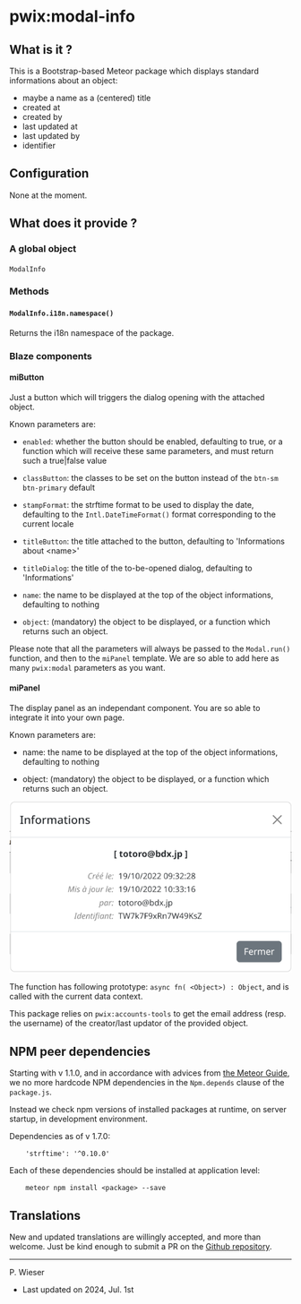 # pwix:modal-info

## What is it ?

This is a Bootstrap-based Meteor package which displays standard informations about an object:

- maybe a name as a (centered) title
- created at
- created by
- last updated at
- last updated by
- identifier

## Configuration

None at the moment.

## What does it provide ?

### A global object

`ModalInfo`

### Methods

#### `ModalInfo.i18n.namespace()`

Returns the i18n namespace of the package.

### Blaze components

#### miButton

Just a button which will triggers the dialog opening with the attached object.

Known parameters are:

- `enabled`: whether the button should be enabled, defaulting to true, or a function which will receive these same parameters, and must return such a true|false value

- `classButton`: the classes to be set on the button instead of the `btn-sm btn-primary` default

- `stampFormat`: the strftime format to be used to display the date,
   defaulting to the `Intl.DateTimeFormat()` format corresponding to the current locale

- `titleButton`: the title attached to the button, defaulting to 'Informations about &lt;name&gt;'

- `titleDialog`: the title of the to-be-opened dialog, defaulting to 'Informations'

- `name`: the name to be displayed at the top of the object informations, defaulting to nothing

- `object`: (mandatory) the object to be displayed, or a function which returns such an object.

Please note that all the parameters will always be passed to the `Modal.run()` function, and then to the `miPanel` template. We are so able to add here as many `pwix:modal` parameters as you want.

#### miPanel

The display panel as an independant component. You are so able to integrate it into your own page.

Known parameters are:

- name: the name to be displayed at the top of the object informations, defaulting to nothing

- object: (mandatory) the object to be displayed, or a function which returns such an object.

![Informations](/maintainer/png/informations.png)

The function has following prototype: `async fn( <Object>) : Object`, and is called with the current data context.

This package relies on `pwix:accounts-tools` to get the email address (resp. the username) of the creator/last updator of the provided object.

## NPM peer dependencies

Starting with v 1.1.0, and in accordance with advices from [the Meteor Guide](https://guide.meteor.com/writing-atmosphere-packages.html#peer-npm-dependencies), we no more hardcode NPM dependencies in the `Npm.depends` clause of the `package.js`.

Instead we check npm versions of installed packages at runtime, on server startup, in development environment.

Dependencies as of v 1.7.0:
```
    'strftime': '^0.10.0'
```
Each of these dependencies should be installed at application level:
```
    meteor npm install <package> --save
```

## Translations

New and updated translations are willingly accepted, and more than welcome. Just be kind enough to submit a PR on the [Github repository](https://github.com/trychlos/pwix-modal-info/pulls).

---
P. Wieser
- Last updated on 2024, Jul. 1st
